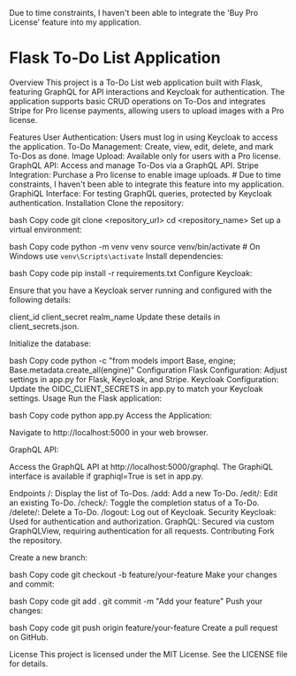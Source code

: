 Due to time constraints, I haven't been able to integrate the 'Buy Pro License' feature into my application.

# Flask To-Do List Application

Overview
This project is a To-Do List web application built with Flask, featuring GraphQL for API interactions and Keycloak for authentication. The application supports basic CRUD operations on To-Dos and integrates Stripe for Pro license payments, allowing users to upload images with a Pro license.

Features
User Authentication: Users must log in using Keycloak to access the application.
To-Do Management: Create, view, edit, delete, and mark To-Dos as done.
Image Upload: Available only for users with a Pro license.
GraphQL API: Access and manage To-Dos via a GraphQL API.
Stripe Integration: Purchase a Pro license to enable image uploads. # Due to time constraints, I haven't been able to integrate this feature into my application.
GraphiQL Interface: For testing GraphQL queries, protected by Keycloak authentication.
Installation
Clone the repository:

bash
Copy code
git clone <repository_url>
cd <repository_name>
Set up a virtual environment:

bash
Copy code
python -m venv venv
source venv/bin/activate  # On Windows use `venv\Scripts\activate`
Install dependencies:

bash
Copy code
pip install -r requirements.txt
Configure Keycloak:

Ensure that you have a Keycloak server running and configured with the following details:

client_id
client_secret
realm_name
Update these details in client_secrets.json.



Initialize the database:

bash
Copy code
python -c "from models import Base, engine; Base.metadata.create_all(engine)"
Configuration
Flask Configuration: Adjust settings in app.py for Flask, Keycloak, and Stripe.
Keycloak Configuration: Update the OIDC_CLIENT_SECRETS in app.py to match your Keycloak settings.
Usage
Run the Flask application:

bash
Copy code
python app.py
Access the Application:

Navigate to http://localhost:5000 in your web browser.

GraphQL API:

Access the GraphQL API at http://localhost:5000/graphql. The GraphiQL interface is available if graphiql=True is set in app.py.

Endpoints
/: Display the list of To-Dos.
/add: Add a new To-Do.
/edit/<id>: Edit an existing To-Do.
/check/<id>: Toggle the completion status of a To-Do.
/delete/<id>: Delete a To-Do.
/logout: Log out of Keycloak.
Security
Keycloak: Used for authentication and authorization.
GraphQL: Secured via custom GraphQLView, requiring authentication for all requests.
Contributing
Fork the repository.

Create a new branch:

bash
Copy code
git checkout -b feature/your-feature
Make your changes and commit:

bash
Copy code
git add .
git commit -m "Add your feature"
Push your changes:

bash
Copy code
git push origin feature/your-feature
Create a pull request on GitHub.

License
This project is licensed under the MIT License. See the LICENSE file for details.
